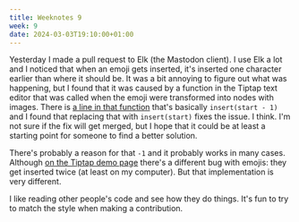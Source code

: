 ```yaml
---
title: Weeknotes 9
week: 9
date: 2024-03-03T19:10:00+01:00
---
```


Yesterday I made a pull request to Elk (the Mastodon client). I use Elk a lot and I noticed that when an emoji gets inserted, it's inserted one character earlier than where it should be. It was a bit annoying to figure out what was happening, but I found that it was caused by a function in the Tiptap text editor that was called when the emoji were transformed into nodes with images. There is [a line in that function](https://github.com/ueberdosis/tiptap/blob/e00700110af771c6f7f826a5d54802ebfed6aeb4/packages/core/src/inputRules/nodeInputRule.ts#L60) that's basically `insert(start - 1)` and I found that replacing that with `insert(start)` fixes the issue. I think. I'm not sure if the fix will get merged, but I hope that it could be at least a starting point for someone to find a better solution.

There's probably a reason for that `-1` and it probably works in many cases. Although [on the Tiptap demo page](https://templates.tiptap.dev/WMfMgrMWjq) there's a different bug with emojis: they get inserted twice (at least on my computer). But that implementation is very different.

I like reading other people's code and see how they do things. It's fun to try to match the style when making a contribution.
